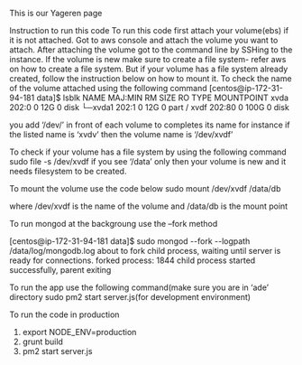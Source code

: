 

This is our Yageren page

Instruction to run this code 
To run this code first attach your volume(ebs) if it is not attached. Got to aws console and attach the volume you want to attach. 
After attaching the volume got to the command line by SSHing to the instance. 
If the volume is new make sure to create a file system- refer aws on how to create a file system. But if your volume has a file system already created, follow the instruction below on how to mount it. 
To check the name of the volume attached using the following command
[centos@ip-172-31-94-181 data]$ lsblk
NAME    MAJ:MIN RM  SIZE RO TYPE MOUNTPOINT
xvda    202:0    0   12G  0 disk
└─xvda1 202:1    0   12G  0 part /
xvdf    202:80   0  100G  0 disk

you add ‘/dev/’ in front of each volume to completes its name for instance if the listed name is ‘xvdv’ then the volume name is ‘/dev/xvdf’ 
 
To check if your volume has a file system by using the following command
sudo file -s /dev/xvdf
if you see ‘/data’ only then your volume is new and it needs filesystem to be created. 

To mount the volume use the code below
sudo mount /dev/xvdf /data/db

where /dev/xvdf is the name of the volume and /data/db is the mount point

To run mongod at the backgroung use the –fork method

[centos@ip-172-31-94-181 data]$ sudo mongod --fork --logpath /data/log/mongodb.log
about to fork child process, waiting until server is ready for connections.
forked process: 1844
child process started successfully, parent exiting

To run the app use the following command(make sure you are in ‘ade’ directory 
sudo pm2 start server.js(for development environment)

To run the code in production 
1. export NODE_ENV=production
2. grunt build
3. pm2 start server.js



